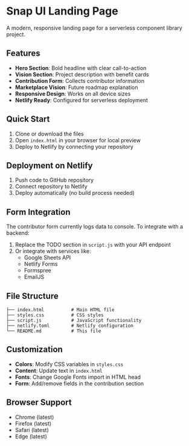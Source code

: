# Snap UI Landing Page

A modern, responsive landing page for a serverless component library project.

## Features

- **Hero Section**: Bold headline with clear call-to-action
- **Vision Section**: Project description with benefit cards
- **Contribution Form**: Collects contributor information
- **Marketplace Vision**: Future roadmap explanation
- **Responsive Design**: Works on all device sizes
- **Netlify Ready**: Configured for serverless deployment

## Quick Start

1. Clone or download the files
2. Open `index.html` in your browser for local preview
3. Deploy to Netlify by connecting your repository

## Deployment on Netlify

1. Push code to GitHub repository
2. Connect repository to Netlify
3. Deploy automatically (no build process needed)

## Form Integration

The contributor form currently logs data to console. To integrate with a backend:

1. Replace the TODO section in `script.js` with your API endpoint
2. Or integrate with services like:
   - Google Sheets API
   - Netlify Forms
   - Formspree
   - EmailJS

## File Structure

```
├── index.html          # Main HTML file
├── styles.css          # CSS styles
├── script.js           # JavaScript functionality
├── netlify.toml        # Netlify configuration
└── README.md           # This file
```

## Customization

- **Colors**: Modify CSS variables in `styles.css`
- **Content**: Update text in `index.html`
- **Fonts**: Change Google Fonts import in HTML head
- **Form**: Add/remove fields in the contribution section

## Browser Support

- Chrome (latest)
- Firefox (latest)
- Safari (latest)
- Edge (latest)